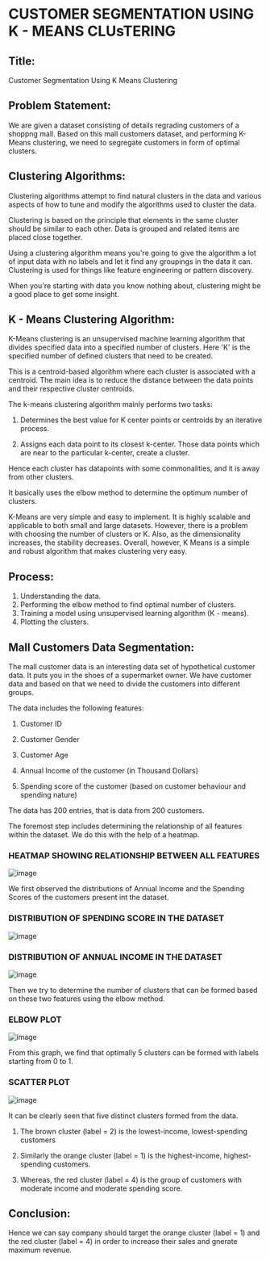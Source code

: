 # CUSTOMER SEGMENTATION USING K -  MEANS CLUsTERING

## **Title:**
Customer Segmentation Using K Means Clustering


## **Problem Statement:**
We are given a dataset consisting of details regrading customers of a shoppng mall. Based on this mall customers dataset, and performing K-Means clustering, we need to segregate customers in form of optimal clusters.

	
##	**Clustering Algorithms:**

Clustering algorithms attempt to find natural clusters in the data and various aspects of how to tune and modify the algorithms used to cluster the data. 

Clustering is based on the principle that elements in the same cluster should be similar to each other. 
Data is grouped and related items are placed close together.

Using a clustering algorithm means you're going to give the algorithm a lot of input data with no labels and let it find any groupings in the data it can.
Clustering is used for things like feature engineering or pattern discovery.

When you're starting with data you know nothing about, clustering might be a good place to get some insight.


## **K - Means Clustering Algorithm:**

K-Means clustering is an unsupervised machine learning algorithm that divides specified data into a specified number of clusters. Here 'K' is the specified number of defined clusters that need to be created.

This is a centroid-based algorithm where each cluster is associated with a centroid. The main idea is to reduce the distance between the data points and their respective cluster centroids.

The k-means clustering algorithm mainly performs two tasks:

1. Determines the best value for K center points or centroids by an iterative process.

2. Assigns each data point to its closest k-center. Those data points which are near to the particular k-center, create a cluster.

Hence each cluster has datapoints with some commonalities, and it is away from other clusters. 

It basically uses the elbow method to determine the optimum number of clusters.

K-Means are very simple and easy to implement. It is highly scalable and applicable to both small and large datasets. However, there is a problem with choosing the number of clusters or K. Also, as the dimensionality increases, the stability decreases. Overall, however, K Means is a simple and robust algorithm that makes clustering very easy.


## **Process:**

1. Understanding the data.
2. Performing the elbow method to find optimal number of clusters.
3. Training a model using unsupervised learning algorithm (K - means).
4. Plotting the clusters.


## **Mall Customers Data Segmentation:**

The mall customer data is an interesting data set of hypothetical customer data. It puts you in the shoes of a supermarket owner. We have customer data and based on that we need to divide the customers into different groups.

The data includes the following features:

1. Customer ID

2. Customer Gender

3. Customer Age

4. Annual Income of the customer (in Thousand Dollars)

5. Spending score of the customer (based on customer behaviour and spending nature)

The data has 200 entries, that is data from 200 customers.

The foremost step includes determining the relationship of all features within the dataset. We do this with the help of a heatmap.

### HEATMAP SHOWING RELATIONSHIP BETWEEN ALL FEATURES

![image](https://user-images.githubusercontent.com/73705676/205503314-0a23e6cb-51c9-438a-bbe9-f979b94208d8.png)



We first observed the distributions of Annual Income and the Spending Scores of the customers present int the dataset.

### DISTRIBUTION OF SPENDING SCORE IN THE DATASET
![image](https://user-images.githubusercontent.com/73705676/205504547-e79de05d-7039-4ebc-bfad-10ed3409d4af.png)

### DISTRIBUTION OF ANNUAL INCOME IN THE DATASET
![image](https://user-images.githubusercontent.com/73705676/205504473-f8a85890-6c53-4b2a-a751-e267f5372528.png)


Then we try to determine the number of clusters that can be formed based on these two features using the elbow method.

### ELBOW PLOT
![image](https://user-images.githubusercontent.com/73705676/205504596-60195681-ce3c-4abd-a8f2-db8adfe955c6.png)


From this graph, we find that optimally 5 clusters can be formed with labels starting from 0 to 1.

### SCATTER PLOT
![image](https://user-images.githubusercontent.com/73705676/205504812-9381b0dd-9f39-4035-8283-3281e6dbdc5c.png)



It can be clearly seen that five distinct clusters formed from the data. 

1. The brown cluster (label = 2) is the lowest-income, lowest-spending customers

2. Similarly the orange cluster (label = 1) is the highest-income, highest-spending customers.

3. Whereas, the red cluster (label = 4) is the group of customers with moderate income and moderate spending score.


## **Conclusion:**

Hence we can say company should target the orange cluster (label = 1) and the red cluster (label = 4) in order to increase their sales and gnerate maximum revenue. 
